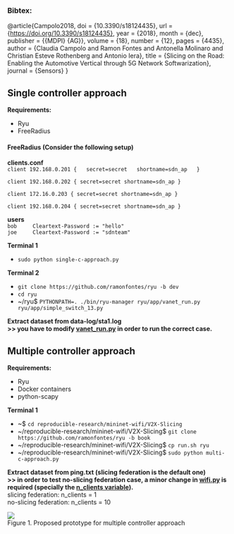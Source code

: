 ### Bibtex:

@article{Campolo2018,
  doi = {10.3390/s18124435},
  url = {https://doi.org/10.3390/s18124435},
  year  = {2018},
  month = {dec},
  publisher = {{MDPI} {AG}},
  volume = {18},
  number = {12},
  pages = {4435},
  author = {Claudia Campolo and Ramon Fontes and Antonella Molinaro and Christian Esteve Rothenberg and Antonio Iera},
  title = {Slicing on the Road: Enabling the Automotive Vertical through 5G Network Softwarization},
  journal = {Sensors}
}


## Single controller approach

**Requirements:**
* Ryu   
* FreeRadius 

#### FreeRadius (Consider the following setup)

**clients.conf**  
`client 192.168.0.201 {  
        secret=secret  
        shortname=sdn_ap  
}`

`client 192.168.0.202 {
        secret=secret
        shortname=sdn_ap
}`

`client 172.16.0.203 {
        secret=secret
        shortname=sdn_ap
}`

`client 192.168.0.204 {
        secret=secret
        shortname=sdn_ap
}`

**users**  
`bob     Cleartext-Password := "hello"`   
`joe     Cleartext-Password := "sdnteam"`


**Terminal 1**
* `sudo python single-c-approach.py` 

**Terminal 2**
* `git clone https://github.com/ramonfontes/ryu -b dev`    
* `cd ryu`   
* ~/ryu$ `PYTHONPATH=. ./bin/ryu-manager ryu/app/vanet_run.py ryu/app/simple_switch_13.py`     

**Extract dataset from data-log/sta1.log**   
**>> you have to modify [vanet_run.py](https://github.com/ramonfontes/ryu/blob/dev/ryu/app/vanet_run.py#L134) in order to run the correct case.**

## Multiple controller approach

**Requirements:**
* Ryu   
* Docker containers  
* python-scapy  

**Terminal 1**
* ~$ `cd reproducible-research/mininet-wifi/V2X-Slicing`
* ~/reproducible-research/mininet-wifi/V2X-Slicing$ `git clone https://github.com/ramonfontes/ryu -b book` 
* ~/reproducible-research/mininet-wifi/V2X-Slicing$ `cp run.sh ryu`    
* ~/reproducible-research/mininet-wifi/V2X-Slicing$ `sudo python multi-c-approach.py`             

**Extract dataset from ping.txt  (slicing federation is the default one)**    
**>> in order to test no-slicing federation case, a minor change in [wifi.py](https://github.com/ramonfontes/ryu/blob/book/ryu/app/wifi.py) is required (specially the [n_clients variable](https://github.com/ramonfontes/ryu/blob/book/ryu/app/wifi.py#L109)).**   
slicing federation: n_clients = 1   
no-slicing federation: n_clients = 10

![](https://github.com/ramonfontes/reproducible-research/blob/master/mininet-wifi/V2X-Slicing/arq-multi-c.png)   
Figure 1. Proposed prototype for multiple controller approach
